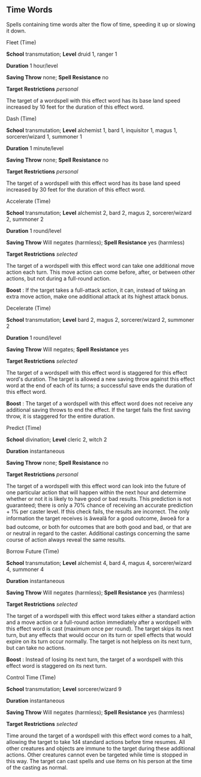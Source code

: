 ## Time Words

Spells containing time words alter the flow of time, speeding it up or slowing it down.

Fleet (Time)

**School** transmutation; **Level** druid 1, ranger 1

**Duration** 1 hour/level

**Saving Throw** none; **Spell Resistance** no

**Target Restrictions** _personal_

The target of a wordspell with this effect word has its base land speed increased by 10 feet for the duration of this effect word.

Dash (Time)

**School** transmutation; **Level** alchemist 1, bard 1, inquisitor 1, magus 1, sorcerer/wizard 1, summoner 1

**Duration** 1 minute/level

**Saving Throw** none; **Spell Resistance** no

**Target Restrictions** _personal_

The target of a wordspell with this effect word has its base land speed increased by 30 feet for the duration of this effect word.

Accelerate (Time)

**School** transmutation; **Level** alchemist 2, bard 2, magus 2, sorcerer/wizard 2, summoner 2

**Duration** 1 round/level

**Saving Throw** Will negates (harmless); **Spell Resistance** yes (harmless)

**Target Restrictions** _selected_

The target of a wordspell with this effect word can take one additional move action each turn. This move action can come before, after, or between other actions, but not during a full-round action.

**Boost** : If the target takes a full-attack action, it can, instead of taking an extra move action, make one additional attack at its highest attack bonus.

Decelerate (Time)

**School** transmutation; **Level** bard 2, magus 2, sorcerer/wizard 2, summoner 2

**Duration** 1 round/level

**Saving Throw** Will negates; **Spell Resistance** yes

**Target Restrictions** _selected_

The target of a wordspell with this effect word is staggered for this effect word's duration. The target is allowed a new saving throw against this effect word at the end of each of its turns; a successful save ends the duration of this effect word.

**Boost** : The target of a wordspell with this effect word does not receive any additional saving throws to end the effect. If the target fails the first saving throw, it is staggered for the entire duration.

Predict (Time)

**School** divination; **Level** cleric 2, witch 2

**Duration** instantaneous

**Saving Throw** none; **Spell Resistance** no

**Target Restrictions** _personal_

The target of a wordspell with this effect word can look into the future of one particular action that will happen within the next hour and determine whether or not it is likely to have good or bad results. This prediction is not guaranteed; there is only a 70% chance of receiving an accurate prediction + 1% per caster level. If this check fails, the results are incorrect. The only information the target receives is âwealâ for a good outcome, âwoeâ for a bad outcome, or both for outcomes that are both good and bad, or that are or neutral in regard to the caster. Additional castings concerning the same course of action always reveal the same results.

Borrow Future (Time)

**School** transmutation; **Level** alchemist 4, bard 4, magus 4, sorcerer/wizard 4, summoner 4

**Duration** instantaneous

**Saving Throw** Will negates (harmless); **Spell Resistance** yes (harmless)

**Target Restrictions** _selected_

The target of a wordspell with this effect word takes either a standard action and a move action or a full-round action immediately after a wordspell with this effect word is cast (maximum once per round). The target skips its next turn, but any effects that would occur on its turn or spell effects that would expire on its turn occur normally. The target is not helpless on its next turn, but can take no actions.

**Boost** : Instead of losing its next turn, the target of a wordspell with this effect word is staggered on its next turn.

Control Time (Time)

**School** transmutation; **Level** sorcerer/wizard 9

**Duration** instantaneous

**Saving Throw** Will negates (harmless); **Spell Resistance** yes (harmless)

**Target Restrictions** _selected_

Time around the target of a wordspell with this effect word comes to a halt, allowing the target to take 1d4 standard actions before time resumes. All other creatures and objects are immune to the target during these additional actions. Other creatures cannot even be targeted while time is stopped in this way. The target can cast spells and use items on his person at the time of the casting as normal.

